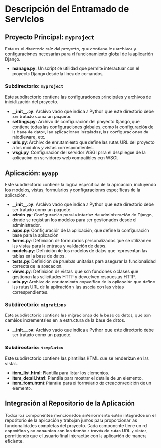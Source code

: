 # Descripción del Entramado de Servicios

## Proyecto Principal: `myproject`
Este es el directorio raíz del proyecto, que contiene los archivos y configuraciones necesarias para el funcionamiento global de la aplicación Django.

- **manage.py**: Un script de utilidad que permite interactuar con el proyecto Django desde la línea de comandos.
  
### Subdirectorio: `myproject`
Este subdirectorio contiene las configuraciones principales y archivos de inicialización del proyecto.

- **\_\_init\_\_.py**: Archivo vacío que indica a Python que este directorio debe ser tratado como un paquete.
- **settings.py**: Archivo de configuración del proyecto Django, que contiene todas las configuraciones globales, como la configuración de la base de datos, las aplicaciones instaladas, las configuraciones de middleware, etc.
- **urls.py**: Archivo de enrutamiento que define las rutas URL del proyecto a los módulos y vistas correspondientes.
- **wsgi.py**: Configuración del servidor WSGI para el despliegue de la aplicación en servidores web compatibles con WSGI.

## Aplicación: `myapp`
Este subdirectorio contiene la lógica específica de la aplicación, incluyendo los modelos, vistas, formularios y configuraciones específicas de la aplicación.

- **\_\_init\_\_.py**: Archivo vacío que indica a Python que este directorio debe ser tratado como un paquete.
- **admin.py**: Configuración para la interfaz de administración de Django, donde se registran los modelos para ser gestionados desde el administrador.
- **apps.py**: Configuración de la aplicación, que define la configuración base para la aplicación.
- **forms.py**: Definición de formularios personalizados que se utilizan en las vistas para la entrada y validación de datos.
- **models.py**: Definición de los modelos de datos que representan las tablas en la base de datos.
- **tests.py**: Definición de pruebas unitarias para asegurar la funcionalidad correcta de la aplicación.
- **views.py**: Definición de vistas, que son funciones o clases que gestionan las solicitudes HTTP y devuelven respuestas HTTP.
- **urls.py**: Archivo de enrutamiento específico de la aplicación que define las rutas URL de la aplicación y las asocia con las vistas correspondientes.

### Subdirectorio: `migrations`
Este subdirectorio contiene las migraciones de la base de datos, que son cambios incrementales en la estructura de la base de datos.

- **\_\_init\_\_.py**: Archivo vacío que indica a Python que este directorio debe ser tratado como un paquete.

### Subdirectorio: `templates`
Este subdirectorio contiene las plantillas HTML que se renderizan en las vistas.

- **item_list.html**: Plantilla para listar los elementos.
- **item_detail.html**: Plantilla para mostrar el detalle de un elemento.
- **item_form.html**: Plantilla para el formulario de creación/edición de un elemento.

## Integración al Repositorio de la Aplicación
Todos los componentes mencionados anteriormente están integrados en el repositorio de la aplicación y trabajan juntos para proporcionar las funcionalidades completas del proyecto. Cada componente tiene un rol específico y se comunica con los demás a través de rutas URL y vistas, permitiendo que el usuario final interactúe con la aplicación de manera eficiente.
